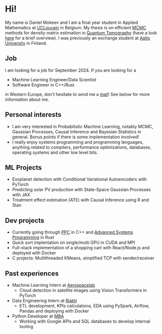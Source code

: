 # Hi!
My name is Daniel Mokeev and I am a final year student in Applied Mathematics at [UCLouvain](https://uclouvain.be/fr/index.html) in Belgium.
My thesis is on efficient [MCMC](https://en.wikipedia.org/wiki/Markov_chain_Monte_Carlo) methods for density matrix estimation in [Quantum Tomography](https://en.wikipedia.org/wiki/Quantum_tomography) (have a look [here](https://arxiv.org/abs/1605.05933) for a brief overview). I was previously an exchange student at [Aalto University](https://www.aalto.fi/en) in Finland.

## Job

I am looking for a job for September 2024. If you are looking for a
- Machine Learning Engineer/Data Scientist
- Software Engineer in C++/Rust

in Western Europe, don't hesitate to send me a [mail](mailto:daniel.mokeev1@gmail.com)! 
See below for more information about me.

## Personal interests
- I am very interested in Probabilistic Machine Learning, notably MCMC, Gaussian Processes, Causal Inference and Bayesian Statistics in general. Bonus points if there is some implementation involved! 
- I really enjoy systems programming and programming languages, anything related to compilers, performance optimizations, databases, operating systems and other low level bits.


## ML Projects
- Exoplanet detection with Conditional Variational Autoencoders with PyTorch
- Predicting solar PV production with State-Space Gaussian Processes with JAX
- Treatment effect estimation (ATE) with Causal Inference using R and Stan


## Dev projects

- Currently going through [PPC](https://ppc-exercises.cs.aalto.fi/course/open2024a) in C++ and [Advanced Systems Programming](https://github.com/ls1-sys-prog-course/docs) in Rust
- Quick sort implentation on single/multi GPU in CUDA and MPI
- Full-stack implementation of a shopping cart with React/Node.js and deployed with Docker
- C projects: Multithreaded KMeans, simplified TCP with sender/receiver


## Past experiences
- Machine Learning Intern at [Aerospacelab](https://www.linkedin.com/company/aerospacelab/)
    - Cloud detection in satellite images using Vision Transformers in PyTorch
- Data Engineering Intern at [Riaktr](https://www.linkedin.com/company/riaktr/)
    - ETL development, KPIs calculations, EDA using PySpark, Airflow, Pandas and deploying with Docker
- Python Developer at [MBA](https://www.linkedin.com/company/mbamicrobelgiumapplication/)
    - Working with Google APIs and SQL databases to develop internal tooling

